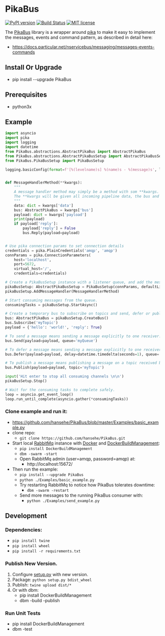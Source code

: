 # PikaBus

[![PyPI version](https://badge.fury.io/py/PikaBus.svg)](https://badge.fury.io/py/PikaBus)
[![Build Status](https://travis-ci.com/hansehe/PikaBus.svg?branch=master)](https://travis-ci.com/hansehe/PikaBus)
[![MIT license](http://img.shields.io/badge/license-MIT-brightgreen.svg)](http://opensource.org/licenses/MIT)

The [PikaBus](https://github.com/hansehe/PikaBus) library is a wrapper around [pika](https://pypi.org/project/pika/) 
to make it easy to implement the messages, events and command pattern, as described in detail here:
- https://docs.particular.net/nservicebus/messaging/messages-events-commands


## Install Or Upgrade
- pip install --upgrade PikaBus

## Prerequisites
- python3x

## Example
```python
import asyncio
import pika
import logging
import datetime
from PikaBus.abstractions.AbstractPikaBus import AbstractPikaBus
from PikaBus.abstractions.AbstractPikaBusSetup import AbstractPikaBusSetup
from PikaBus.PikaBusSetup import PikaBusSetup

logging.basicConfig(format=f'[%(levelname)s] %(name)s - %(message)s', level='WARNING')


def MessageHandlerMethod(**kwargs):
    """
    A message handler method may simply be a method with som **kwargs.
    The **kwargs will be given all incoming pipeline data, the bus and the incoming payload.
    """
    data: dict = kwargs['data']
    bus: AbstractPikaBus = kwargs['bus']
    payload: dict = kwargs['payload']
    print(payload)
    if payload['reply']:
        payload['reply'] = False
        bus.Reply(payload=payload)


# Use pika connection params to set connection details
credentials = pika.PlainCredentials('amqp', 'amqp')
connParams = pika.ConnectionParameters(
    host='localhost',
    port=5672,
    virtual_host='/',
    credentials=credentials)

# Create a PikaBusSetup instance with a listener queue, and add the message handler method.
pikaBusSetup: AbstractPikaBusSetup = PikaBusSetup(connParams, defaultListenerQueue='myQueue')
pikaBusSetup.AddMessageHandler(MessageHandlerMethod)

# Start consuming messages from the queue.
consumingTasks = pikaBusSetup.StartAsync()

# Create a temporary bus to subscribe on topics and send, defer or publish messages.
bus: AbstractPikaBus = pikaBusSetup.CreateBus()
bus.Subscribe('myTopic')
payload = {'hello': 'world!', 'reply': True}

# To send a message means sending a message explicitly to one receiver.
bus.Send(payload=payload, queue='myQueue')

# To defer a message means sending a message explicitly to one receiver with some delay before it is processed.
bus.Defer(payload=payload, delay=datetime.timedelta(seconds=1), queue='myQueue')

# To publish a message means publishing a message on a topic received by any subscribers of the topic.
bus.Publish(payload=payload, topic='myTopic')

input('Hit enter to stop all consuming channels \n\n')
pikaBusSetup.Stop()

# Wait for the consuming tasks to complete safely.
loop = asyncio.get_event_loop()
loop.run_until_complete(asyncio.gather(*consumingTasks))
```

### Clone example and run it:
- https://github.com/hansehe/PikaBus/blob/master/Examples/basic_example.py
- clone repo: 
  - `git clone https://github.com/hansehe/PikaBus.git`
- Start local [RabbitMq](https://www.rabbitmq.com/) instance with [Docker](https://www.docker.com/products/docker-desktop) and [DockerBuildManagement](https://github.com/DIPSAS/DockerBuildManagement):
  - `pip install DockerBuildManagement` 
  - `dbm -swarm -start`
  - Open RabbitMq admin (user=amqp, password=amqp) at:
    - http://localhost:15672/ 
- Then run the example:
  - `pip install --upgrade PikaBus`
  - `python ./Examples/basic_example.py`
  - Try restarting RabbitMq to notice how PikaBus tolerates downtime:
    - `dbm -swarm -restart`
  - Send more messages to the running PikaBus consumer with:
    - `python ./Examples/send_example.py`

## Development

### Dependencies:
  - `pip install twine`
  - `pip install wheel`
  - `pip install -r requirements.txt`

### Publish New Version.
1. Configure [setup.py](./setup.py) with new version.
2. Package: `python setup.py bdist_wheel`
3. Publish: `twine upload dist/*`
4. Or with dbm:
   - pip install DockerBuildManagement 
   - dbm -build -publish 

### Run Unit Tests
- pip install DockerBuildManagement 
- dbm -test